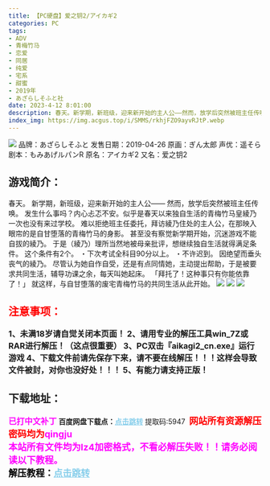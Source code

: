 ```yaml
---
title: 【PC硬盘】爱之钥2/アイカギ2
categories: PC
tags:
- ADV
- 青梅竹马
- 恋爱
- 同居
- 纯爱
- 宅系
- 甜蜜
- 2019年
- あざらしそふと社
date: 2023-4-12 8:01:00
description: 春天。新学期，新班级，迎来新开始的主人公——然而，放学后突然被班主任传唤。发生什么事吗？内心忐忑不安。似乎是春天以来独自生活的青梅竹马皇綾乃一次也没有来过学校。
index_img: https://img.acgus.top/i/SMMS/rkhjFZO9ayvRJtP.webp
---
```

![](https://img.acgus.top/i/SMMS/rkhjFZO9ayvRJtP.webp)
品牌：あざらしそふと
发售日期：2019-04-26
原画：ぎん太郎
声优：遥そら
剧本：もみあげルパンR
原名：アイカギ2
又名：爱之钥2

## 游戏简介：
春天。
新学期，新班级，迎来新开始的主人公——
然而，放学后突然被班主任传唤。
发生什么事吗？内心忐忑不安。似乎是春天以来独自生活的青梅竹马皇綾乃一次也没有来过学校。
难以拒绝班主任委托，拜访綾乃住处的主人公，在那映入眼帘的是自甘堕落的青梅竹马的身影。
甚至没有察觉新学期开始，沉迷游戏不能自拔的綾乃。
于是（綾乃）理所当然地被母亲批评，想继续独自生活就得满足条件。
这个条件有2个。
・下次考试全科目90分以上。
・不许迟到。
因绝望而垂头丧气的綾乃。
尽管认为她自作自受，还是有点同情她，主动提出帮助，于是被要求共同生活，辅导功课之余，每天叫她起床。
「拜托了！这种事只有你能依靠了！」
就这样，与自甘堕落的废宅青梅竹马的共同生活从此开始。
![](https://img.acgus.top/i/SMMS/FfElpGoStMvPNay.webp)
![](https://img.acgus.top/i/SMMS/ZOU9nzAoWK4Dhxy.webp)
![](https://img.acgus.top/i/SMMS/gpsc9ZQvaln6okz.webp)







## <font color=#FF0000 >注意事项：</font>
<font size=3><b>1、未满18岁请自觉关闭本页面！
2、请用专业的解压工具win_7Z或RAR进行解压！（这点很重要）
3、PC双击『aikagi2_cn.exe』运行游戏
4、下载文件前请先保存下来，请不要在线解压！！！这样会导致文件被封，对你也没好处！！！
5、有能力请支持正版！</b></font>

## 下载地址：
<font color=#FF00FF size=3><b>已打中文补丁</b></font>
<b>百度网盘下载点：</b><a href="https://pan.baidu.com/s/1o7Pd3wcv77XZGuJp2JFIsA?pwd=5947" style="color: #87CEEB;"><b>点击跳转</b></a> 提取码:5947
<a style="padding: 0" href="https://post.qingju.org/AD/"><img style="max-width:100%" src="https://img.acgus.top/i/2024/07/478f689b8021d8d499ab43d21acf137a.gif" alt=""></a>
<b><font color=#FF0000 size=4>网站所有资源解压密码均为</b></font><b><font color=#FF00FF size=4>qingju</font><font color=#FF0000 ></font></b><br><b><font color=#FF00FF size=4>本站所有文件均为lz4加密格式，不看必解压失败！！请务必阅读以下教程。</b></font><br><b><font color=#000 size=4>解压教程：</b><a href="https://post.qingju.org/tutorial/000/" style="color: #87CEEB;"><b>点击跳转</b></a>